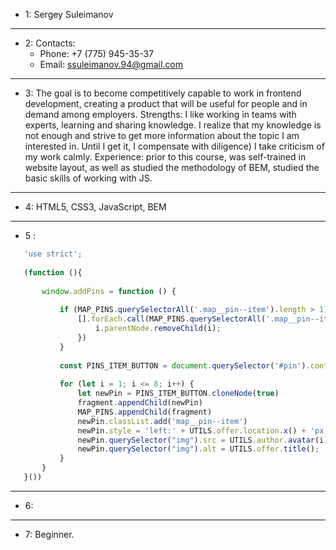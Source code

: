 
+ 1: Sergey Suleimanov

---

+ 2: Contacts:
   + Phone: +7 (775) 945-35-37
   + Email: ssuleimanov.94@gmail.com
   
---

+ 3: The goal is to become competitively capable to work in frontend development, creating a product that will be
 useful for people and in demand among employers. Strengths: I like working in teams with experts, learning and
 sharing knowledge. I realize that my knowledge is not enough and strive to get more information about the topic I
 am interested in. Until I get it, I compensate with diligence) I take criticism of my work calmly.
 Experience: prior to this course, was self-trained in website layout, as well as studied the methodology of BEM, studied the basic skills of working with JS.

---

+ 4: HTML5, CSS3, JavaScript, BEM

---

+ 5 :
```javascript
   'use strict';
   
   (function (){
       
       window.addPins = function () {
   
           if (MAP_PINS.querySelectorAll('.map__pin--item').length > 1) {
               [].forEach.call(MAP_PINS.querySelectorAll('.map__pin--item'), function (i) {
                   i.parentNode.removeChild(i);
               })
           }
   
           const PINS_ITEM_BUTTON = document.querySelector('#pin').content.querySelector('button');
   
           for (let i = 1; i <= 8; i++) {
               let newPin = PINS_ITEM_BUTTON.cloneNode(true)
               fragment.appendChild(newPin)
               MAP_PINS.appendChild(fragment)
               newPin.classList.add('map__pin--item')
               newPin.style = 'left:' + UTILS.offer.location.x() + 'px; top:' + UTILS.offer.location.y() + 'px';
               newPin.querySelector("img").src = UTILS.author.avatar(i);
               newPin.querySelector("img").alt = UTILS.offer.title();
           }
       }
   }())
```
---

+ 6:

---

+ 7: Beginner.

